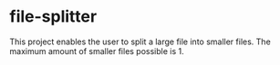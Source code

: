 # file-splitter
This project enables the user to split a large file into smaller files. The maximum amount of smaller files possible is 1.
